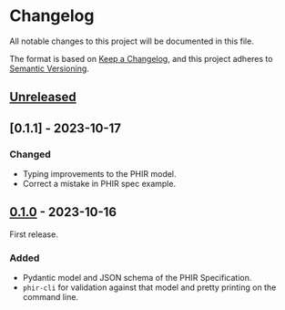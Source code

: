 # Changelog

All notable changes to this project will be documented in this file.

The format is based on [Keep a Changelog](https://keepachangelog.com/en/1.0.0/),
and this project adheres to [Semantic Versioning](https://semver.org/spec/v2.0.0.html).

## [Unreleased]

## [0.1.1] - 2023-10-17

### Changed

- Typing improvements to the PHIR model.
- Correct a mistake in PHIR spec example.

## [0.1.0] - 2023-10-16

First release.

### Added

- Pydantic model and JSON schema of the PHIR Specification.
- `phir-cli` for validation against that model and pretty printing on the command line.

[unreleased]: https://github.com/CQCL/phir/compare/v0.1.0...HEAD
[0.1.0]: https://github.com/CQCL/phir/commits/v0.1.0
